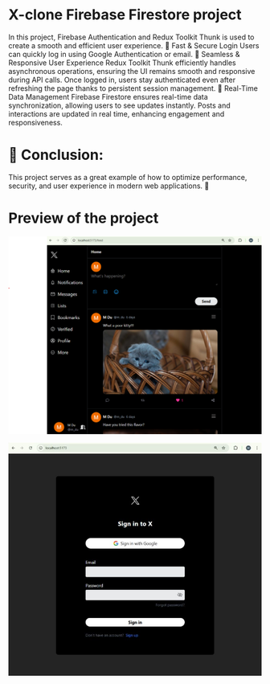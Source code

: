 # X-clone Firebase Firestore project
In this project, Firebase Authentication and Redux Toolkit Thunk is used to create a smooth and efficient user experience.
🔹 Fast & Secure Login
Users can quickly log in using Google Authentication or email.
🔹 Seamless & Responsive User Experience
Redux Toolkit Thunk efficiently handles asynchronous operations, ensuring the UI remains smooth and responsive during API calls.
Once logged in, users stay authenticated even after refreshing the page thanks to persistent session management.
🔹 Real-Time Data Management
Firebase Firestore ensures real-time data synchronization, allowing users to see updates instantly.
Posts and interactions are updated in real time, enhancing engagement and responsiveness.
# 📌 Conclusion:
This project serves as a great example of how to optimize performance, security, and user experience in modern web applications. 🚀
# Preview of the project
![](Screenshot.png)

![](1739908683194.jfif)
